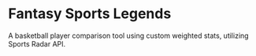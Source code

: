 # Fantasy Sports Legends

A basketball player comparison tool using custom weighted stats, utilizing Sports Radar API.
